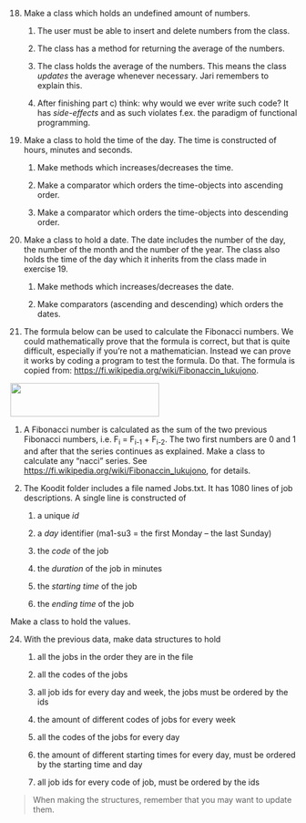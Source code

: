 18. Make a class which holds an undefined amount of numbers.

    1.  The user must be able to insert and delete numbers from the class.

    2.  The class has a method for returning the average of the numbers.

    3.  The class holds the average of the numbers. This means the class _updates_ the average whenever necessary. Jari remembers to explain this.

    4.  After finishing part c) think: why would we ever write such code? It has _side-effects_ and as such violates f.ex. the paradigm of functional programming.

19. Make a class to hold the time of the day. The time is constructed of hours, minutes and seconds.

    1.  Make methods which increases/decreases the time.

    2.  Make a comparator which orders the time-objects into ascending order.

    3.  Make a comparator which orders the time-objects into descending order.

20. Make a class to hold a date. The date includes the number of the day, the number of the month and the number of the year. The class also holds the time of the day which it inherits from the class made in exercise 19.

    1.  Make methods which increases/decreases the date.

    2.  Make comparators (ascending and descending) which orders the dates.

21. The formula below can be used to calculate the Fibonacci numbers. We could mathematically prove that the formula is correct, but that is quite difficult, especially if you’re not a mathematician. Instead we can prove it works by coding a program to test the formula. Do that. The formula is copied from: https://fi.wikipedia.org/wiki/Fibonaccin_lukujono.

<img src="https://github.com/KaluB70/Java/tree/main/Harjoitukset/Harjoitukset/media/image1.png" style="width:2.71389in;height:0.6125in" />

1.  A Fibonacci number is calculated as the sum of the two previous Fibonacci numbers, i.e. F<sub>i</sub> = F<sub>i-1</sub> + F<sub>i-2</sub>. The two first numbers are 0 and 1 and after that the series continues as explained. Make a class to calculate any “nacci” series. See [<u>https://fi.wikipedia.org/wiki/Fibonaccin_lukujono</u>](https://fi.wikipedia.org/wiki/Fibonaccin_lukujono), for details.

2.  The Koodit folder includes a file named Jobs.txt. It has 1080 lines of job descriptions. A single line is constructed of

    1.  a unique _id_

    2.  a _day_ identifier (ma1-su3 = the first Monday – the last Sunday)

    3.  the _code_ of the job

    4.  the _duration_ of the job in minutes

    5.  the _starting time_ of the job

    6.  the _ending time_ of the job

Make a class to hold the values.

24. With the previous data, make data structures to hold

    1.  all the jobs in the order they are in the file

    2.  all the codes of the jobs

    3.  all job ids for every day and week, the jobs must be ordered by the ids

    4.  the amount of different codes of jobs for every week

    5.  all the codes of the jobs for every day

    6.  the amount of different starting times for every day, must be ordered by the starting time and day

    7.  all job ids for every code of job, must be ordered by the ids

> When making the structures, remember that you may want to update them.
